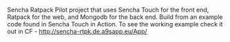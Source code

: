 Sencha Ratpack
Pilot project that uses Sencha Touch for the front end, Ratpack for the web, and Mongodb for the back end.
Build from an example code found in Sencha Touch in Action.
To see the working example check it out in CF - http://sencha-rtpk.de.a9sapp.eu/App/